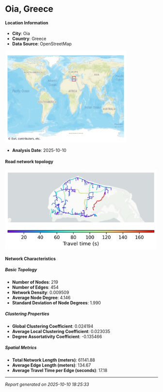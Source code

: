 # Oia, Greece

#### Location Information

- **City**: Oia
- **Country**: Greece
- **Data Source**: OpenStreetMap
<img src="Oia_location.png" alt="Oia Location Map" width="400" />

- **Analysis Date**: 2025-10-10

#### Road network topology

<img src="Oia_network_map.png" alt="Oia Road Network Map" width="500"/>

#### Network Characteristics

##### Basic Topology

- **Number of Nodes**: 219
- **Number of Edges**: 454
- **Network Density**: 0.009509
- **Average Node Degree**: 4.146
- **Standard Deviation of Node Degrees**: 1.990

##### Clustering Properties

- **Global Clustering Coefficient**: 0.024194
- **Average Local Clustering Coefficient**: 0.023035
- **Degree Assortativity Coefficient**: -0.135466

##### Spatial Metrics

- **Total Network Length (meters)**: 61141.88
- **Average Edge Length (meters)**: 134.67
- **Average Travel Time per Edge (seconds)**: 17.18

---
*Report generated on 2025-10-10 18:25:33*
